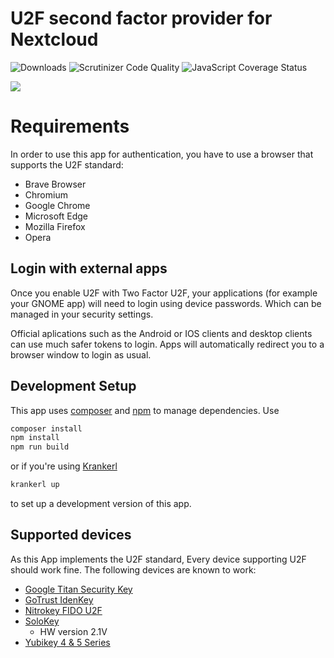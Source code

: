 # U2F second factor provider for Nextcloud

![Downloads](https://img.shields.io/github/downloads/nextcloud/twofactor_u2f/total.svg)
![Scrutinizer Code Quality](https://scrutinizer-ci.com/g/nextcloud/twofactor_u2f/badges/quality-score.png?b=master)
![JavaScript Coverage Status](https://coveralls.io/repos/github/nextcloud/twofactor_u2f/badge.svg?branch=master)

![](screenshots/challenge.png)

# Requirements
In order to use this app for authentication, you have to use a browser that supports the U2F standard:

* Brave Browser
* Chromium
* Google Chrome
* Microsoft Edge
* Mozilla Firefox
* Opera

## Login with external apps
Once you enable U2F with Two Factor U2F, your applications (for example your GNOME app) will need to login using device passwords. Which can be managed in your security settings.

Official aplications such as the Android or IOS clients and desktop clients can use much safer tokens to login. Apps will automatically redirect you to a browser window to login as usual.

## Development Setup

This app uses [composer](https://getcomposer.org/) and [npm](https://www.npmjs.com/) to manage dependencies. Use

```bash
composer install
npm install
npm run build
```

or if you're using [Krankerl](https://github.com/ChristophWurst/krankerl)

```bash
krankerl up
```

to set up a development version of this app.

## Supported devices

As this App implements the U2F standard,
Every device supporting U2F should work fine. The following devices are known to work:

* [Google Titan Security Key](https://support.google.com/titansecuritykey/answer/9115487?hl=en)
* [GoTrust IdenKey](https://www.gotrustid.com/idem-key)
* [Nitrokey FIDO U2F](https://shop.nitrokey.com/shop/product/nitrokey-fido-u2f-20)
* [SoloKey](https://github.com/solokeys/solo)
  * HW version 2.1V
* [Yubikey 4 & 5 Series](https://www.yubico.com/products/yubikey-5-overview/)
